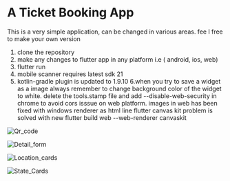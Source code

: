 # A Ticket Booking App
This is a very simple application, can be changed in various areas.
fee l free to make your own version
1. clone the repository
2. make any changes to flutter app in any platform i.e ( android, ios, web)
3. flutter run
4. mobile scanner requires latest sdk 21
5. kotlin-gradle plugin is updated to 1.9.10
6.when you try to save a widget as a image always remember to change background color of the widget to white.
delete the tools.stamp file and add --disable-web-security in chrome to avoid cors isssue on web platform.
images in web has been fixed with windows renderer as html line
flutter canvas kit problem is solved with new flutter build web --web-renderer canvaskit

![Qr_code](https://github.com/PGANESH07/Ticket_Booking/assets/84625240/ed06115d-06fe-4516-bd50-e2238fc35ac6)

![Detail_form](https://github.com/PGANESH07/Ticket_Booking/assets/84625240/9eb79abe-5cfd-4d56-8140-773f5e95e666)

![Location_cards](https://github.com/PGANESH07/Ticket_Booking/assets/84625240/6a0fd9bd-d959-4a2f-8492-3ad122f9a4e2)

![State_Cards](https://github.com/PGANESH07/Ticket_Booking/assets/84625240/159b5667-7677-4f63-834c-1d84ada71b55)

